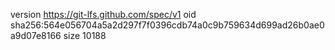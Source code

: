 version https://git-lfs.github.com/spec/v1
oid sha256:564e056704a5a2d297f7f0396cdb74a0c9b759634d699ad26b0ae0a9d07e8166
size 10188
